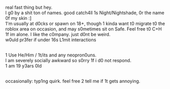 real fast thing but hey. <br>
I g0 by a shit ton of names. good catch4ll 1s Night/Nightshade, 0r the name 0f my skin :] <br>
1'm usually at d0cks or spawn on 18+, though 1 kinda want t0 migrate t0 the roblox area on occasion, and may s0metimes sit on Safe. Feel free t0 C+H 1f im alone. I like the c0mpany. just d0nt be weird. <br> 
w0uld pr3fer if under 16s L1mit interactions <br>

<br>
1 Use He/Him / 1t/its and any neopron0uns. <br>
I am severely socially awkward so s0rry 1f i d0 not respond. <br>
1 am 19 y3ars 0ld <br>

<br> occasionally: typ1ng quirk. feel free 2 tell me if 1t gets annoying.

